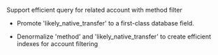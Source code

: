 Support efficient query for related account with method filter

- Promote 'likely_native_transfer' to a first-class database field.

- Denormalize 'method' and 'likely_native_transfer' to create
efficient indexes for account filtering
